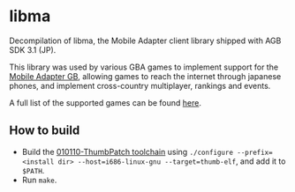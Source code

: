 libma
=====

Decompilation of libma, the Mobile Adapter client library shipped with AGB SDK 3.1 (JP).

This library was used by various GBA games to implement support for the [Mobile Adapter GB](https://bulbapedia.bulbagarden.net/wiki/Mobile_Game_Boy_Adapter), allowing games to reach the internet through japanese phones, and implement cross-country multiplayer, rankings and events.

A full list of the supported games can be found [here](https://bulbapedia.bulbagarden.net/wiki/Mobile_Game_Boy_Adapter#List_of_compatible_software).

How to build
------------

* Build the [010110-ThumbPatch toolchain](https://github.com/mid-kid/arm-000512/tree/010110-ThumbPatch) using `./configure --prefix=<install dir> --host=i686-linux-gnu --target=thumb-elf`, and add it to `$PATH`.
* Run `make`.
